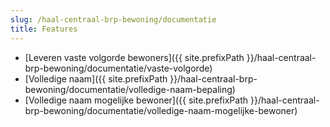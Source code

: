 ```yaml
---
slug: /haal-centraal-brp-bewoning/documentatie
title: Features
---
```


- [Leveren vaste volgorde bewoners]({{ site.prefixPath }}/haal-centraal-brp-bewoning/documentatie/vaste-volgorde)
- [Volledige naam]({{ site.prefixPath }}/haal-centraal-brp-bewoning/documentatie/volledige-naam-bepaling)
- [Volledige naam mogelijke bewoner]({{ site.prefixPath }}/haal-centraal-brp-bewoning/documentatie/volledige-naam-mogelijke-bewoner)